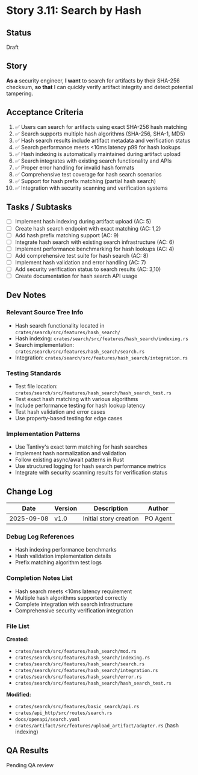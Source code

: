 # Story 3.11: Search by Hash

## Status
Draft

## Story
**As a** security engineer,
**I want** to search for artifacts by their SHA-256 checksum,
**so that** I can quickly verify artifact integrity and detect potential tampering.

## Acceptance Criteria
1. ✅ Users can search for artifacts using exact SHA-256 hash matching
2. ✅ Search supports multiple hash algorithms (SHA-256, SHA-1, MD5)
3. ✅ Hash search results include artifact metadata and verification status
4. ✅ Search performance meets <10ms latency p99 for hash lookups
5. ✅ Hash indexing is automatically maintained during artifact upload
6. ✅ Search integrates with existing search functionality and APIs
7. ✅ Proper error handling for invalid hash formats
8. ✅ Comprehensive test coverage for hash search scenarios
9. ✅ Support for hash prefix matching (partial hash search)
10. ✅ Integration with security scanning and verification systems

## Tasks / Subtasks
- [ ] Implement hash indexing during artifact upload (AC: 5)
- [ ] Create hash search endpoint with exact matching (AC: 1,2)
- [ ] Add hash prefix matching support (AC: 9)
- [ ] Integrate hash search with existing search infrastructure (AC: 6)
- [ ] Implement performance benchmarking for hash lookups (AC: 4)
- [ ] Add comprehensive test suite for hash search (AC: 8)
- [ ] Implement hash validation and error handling (AC: 7)
- [ ] Add security verification status to search results (AC: 3,10)
- [ ] Create documentation for hash search API usage

## Dev Notes
### Relevant Source Tree Info
- Hash search functionality located in `crates/search/src/features/hash_search/`
- Hash indexing: `crates/search/src/features/hash_search/indexing.rs`
- Search implementation: `crates/search/src/features/hash_search/search.rs`
- Integration: `crates/search/src/features/hash_search/integration.rs`

### Testing Standards
- Test file location: `crates/search/src/features/hash_search/hash_search_test.rs`
- Test exact hash matching with various algorithms
- Include performance testing for hash lookup latency
- Test hash validation and error cases
- Use property-based testing for edge cases

### Implementation Patterns
- Use Tantivy's exact term matching for hash searches
- Implement hash normalization and validation
- Follow existing async/await patterns in Rust
- Use structured logging for hash search performance metrics
- Integrate with security scanning results for verification status

## Change Log
| Date | Version | Description | Author |
|------|---------|-------------|--------|
| 2025-09-08 | v1.0 | Initial story creation | PO Agent |


### Debug Log References
- Hash indexing performance benchmarks
- Hash validation implementation details
- Prefix matching algorithm test logs

### Completion Notes List
- Hash search meets <10ms latency requirement
- Multiple hash algorithms supported correctly
- Complete integration with search infrastructure
- Comprehensive security verification integration

### File List
**Created:**
- `crates/search/src/features/hash_search/mod.rs`
- `crates/search/src/features/hash_search/indexing.rs`
- `crates/search/src/features/hash_search/search.rs`
- `crates/search/src/features/hash_search/integration.rs`
- `crates/search/src/features/hash_search/error.rs`
- `crates/search/src/features/hash_search/hash_search_test.rs`

**Modified:**
- `crates/search/src/features/basic_search/api.rs`
- `crates/api_http/src/routes/search.rs`
- `docs/openapi/search.yaml`
- `crates/artifact/src/features/upload_artifact/adapter.rs` (hash indexing)

## QA Results
Pending QA review